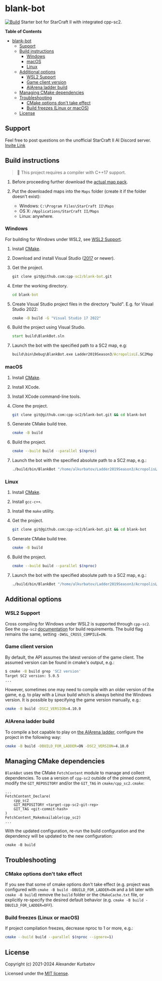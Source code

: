 # blank-bot

[![Build](https://github.com/cpp-sc2/blank-bot/actions/workflows/ci.yml/badge.svg)](https://github.com/cpp-sc2/blank-bot/actions/workflows/ci.yml)
Starter bot for StarCraft II with integrated cpp-sc2.

<!-- markdown-toc start - Don't edit this section. Run M-x markdown-toc-refresh-toc -->
**Table of Contents**

- [blank-bot](#blank-bot)
    - [Support](#support)
    - [Build instructions](#build-instructions)
        - [Windows](#windows)
        - [macOS](#macos)
        - [Linux](#linux)
    - [Additional options](#additional-options)
        - [WSL2 Support](#wsl2-support)
        - [Game client version](#game-client-version)
        - [AIArena ladder build](#aiarena-ladder-build)
    - [Managing CMake dependencies](#managing-cmake-dependencies)
    - [Troubleshooting](#troubleshooting)
        - [CMake options don't take effect](#cmake-options-dont-take-effect)
        - [Build freezes (Linux or macOS)](#build-freezes-linux-or-macos)
    - [License](#license)

<!-- markdown-toc end -->

## Support

Feel free to post questions on the unofficial StarCraft II AI Discord server. [Invite Link](https://discordapp.com/invite/Emm5Ztz)

## Build instructions

> :construction: This project requires a compiler with C++17 support.

1. Before proceeding further download the [actual map pack](https://aiarena.net/wiki/maps/).

1. Put the downloaded maps into the `Maps` folder (create it if the folder doesn't exist):
   * Windows: `C:\Program Files\StarCraft II\Maps`
   * OS X: `/Applications/StarCraft II/Maps`
   * Linux: anywhere.

### Windows

For building for Windows under WSL2, see [WSL2 Support](#wsl2-support).

1. Install [CMake](https://cmake.org/download/).

1. Download and install Visual Studio ([2017](https://www.visualstudio.com/downloads/) or newer).

1. Get the project.

   ```bat
   git clone git@github.com:cpp-sc2/blank-bot.git
   ```

1. Enter the working directory.

   ```bat
   cd blank-bot
   ```

1. Create Visual Studio project files in the directory "build".
   E.g. for Visual Studio 2022:

   ```bat
   cmake -B build -G "Visual Studio 17 2022"
   ```

1. Build the project using Visual Studio.

   ```bat
   start build\BlankBot.sln
   ```

1. Launch the bot with the specified path to a SC2 map, e.g:

   ```bat
   build\bin\Debug\BlankBot.exe Ladder2019Season3/AcropolisLE.SC2Map
   ```

### macOS

1. Install [CMake](https://cmake.org/download/).

1. Install XCode.

1. Install XCode command-line tools.

1. Clone the project.

   ```bash
   git clone git@github.com:cpp-sc2/blank-bot.git && cd blank-bot
   ```

1. Generate CMake build tree.

   ```bash
   cmake -B build
   ```

1. Build the project.

   ```bash
   cmake --build build --parallel $(nproc)
   ```

1. Launch the bot with the specified absolute path to a SC2 map, e.g.:

   ```bash
   ./build/bin/BlankBot "/home/alkurbatov/Ladder2019Season3/AcropolisLE.SC2Map"
   ```

### Linux

1. Install [CMake](https://cmake.org/download/).

1. Install `gcc-c++`.

1. Install the `make` utility.

1. Get the project.

   ```bash
   git clone git@github.com:cpp-sc2/blank-bot.git && cd blank-bot
   ```

1. Generate CMake build tree.

   ```bash
   cmake -B build
   ```

1. Build the project.

   ```bash
   cmake --build build --parallel $(nproc)
   ```

1. Launch the bot with the specified absolute path to a SC2 map, e.g.:

   ```bash
   ./build/bin/BlankBot "/home/alkurbatov/Ladder2019Season3/AcropolisLE.SC2Map"
   ```

## Additional options

### WSL2 Support

Cross compiling for Windows under WSL2 is supported through `cpp-sc2`. See the `cpp-sc2` [documentation](https://github.com/cpp-sc2/cpp-sc2/blob/master/docs/building.md#wsl2-support) for build requirements. The build flag remains the same, setting `-DWSL_CROSS_COMPILE=ON`.

### Game client version
By default, the API assumes the latest version of the game client. The assumed version can be found in cmake's output, e.g.:
```bash
$ cmake -B build grep 'SC2 version'
Target SC2 version: 5.0.5
...
```

However, sometimes one may need to compile with an older version of the game, e.g. to play with a Linux build which is
always behind the Windows version. It is possible by specifying the game version manually, e.g.:
```bash
cmake -B build -DSC2_VERSION=4.10.0
```

### AIArena ladder build
To compile a bot capable to play on [the AIArena ladder](https://aiarena.net), configure the project in the following way:
```bash
cmake -B build -DBUILD_FOR_LADDER=ON -DSC2_VERSION=4.10.0
```

## Managing CMake dependencies

`BlankBot` uses the CMake `FetchContent` module to manage and collect dependencies. To use a version of `cpp-sc2` outside of the pinned commit, modify the `GIT_REPOSITORY` and/or the `GIT_TAG` in `cmake/cpp_sc2.cmake`:
```
...
FetchContent_Declare(
    cpp_sc2
    GIT_REPOSITORY <target-cpp-sc2-git-rep>
    GIT_TAG <git-commit-hash>
)
FetchContent_MakeAvailable(cpp_sc2)
...
```
With the updated configuration, re-run the build configuration and the dependency will be updated to the new configuration:
```
cmake -B build
```

## Troubleshooting

### CMake options don't take effect

If you see that some of cmake options don't take effect
(e.g. project was configured with `cmake -B build -DBUILD_FOR_LADDER=ON` and a bit later with `cmake -B build`)
remove the `build` folder or the `CMakeCache.txt` file, or explicitly re-specify the desired default behavior (e.g. `cmake -B build -DBUILD_FOR_LADDER=OFF`).

### Build freezes (Linux or macOS)

If project compilation freezes, decrease nproc to 1 or more, e.g.:

``` bash
cmake --build build --parallel $(nproc --ignore=1)
```

## License
Copyright (c) 2021-2024 Alexander Kurbatov

Licensed under the [MIT license](LICENSE).

